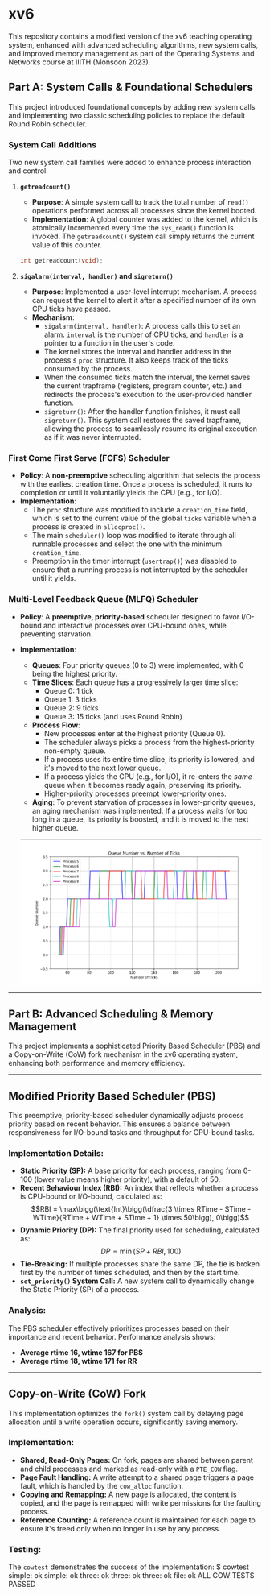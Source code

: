 # xv6

This repository contains a modified version of the xv6 teaching operating system, enhanced with advanced scheduling algorithms, new system calls, and improved memory management as part of the Operating Systems and Networks course at IIITH (Monsoon 2023).


## Part A: System Calls & Foundational Schedulers

This project introduced foundational concepts by adding new system calls and implementing two classic scheduling policies to replace the default Round Robin scheduler.

### System Call Additions

Two new system call families were added to enhance process interaction and control.

1.  **`getreadcount()`**
    * **Purpose**: A simple system call to track the total number of `read()` operations performed across all processes since the kernel booted.
    * **Implementation**: A global counter was added to the kernel, which is atomically incremented every time the `sys_read()` function is invoked. The `getreadcount()` system call simply returns the current value of this counter.
    ```c
    int getreadcount(void);
    ```

2.  **`sigalarm(interval, handler)` and `sigreturn()`**
    * **Purpose**: Implemented a user-level interrupt mechanism. A process can request the kernel to alert it after a specified number of its own CPU ticks have passed.
    * **Mechanism**:
        * `sigalarm(interval, handler)`: A process calls this to set an alarm. `interval` is the number of CPU ticks, and `handler` is a pointer to a function in the user's code.
        * The kernel stores the interval and handler address in the process's `proc` structure. It also keeps track of the ticks consumed by the process.
        * When the consumed ticks match the interval, the kernel saves the current trapframe (registers, program counter, etc.) and redirects the process's execution to the user-provided handler function.
        * `sigreturn()`: After the handler function finishes, it must call `sigreturn()`. This system call restores the saved trapframe, allowing the process to seamlessly resume its original execution as if it was never interrupted.

### First Come First Serve (FCFS) Scheduler

* **Policy**: A **non-preemptive** scheduling algorithm that selects the process with the earliest creation time. Once a process is scheduled, it runs to completion or until it voluntarily yields the CPU (e.g., for I/O).
* **Implementation**:
    * The `proc` structure was modified to include a `creation_time` field, which is set to the current value of the global `ticks` variable when a process is created in `allocproc()`.
    * The main `scheduler()` loop was modified to iterate through all runnable processes and select the one with the minimum `creation_time`.
    * Preemption in the timer interrupt (`usertrap()`) was disabled to ensure that a running process is not interrupted by the scheduler until it yields.

### Multi-Level Feedback Queue (MLFQ) Scheduler

* **Policy**: A **preemptive, priority-based** scheduler designed to favor I/O-bound and interactive processes over CPU-bound ones, while preventing starvation.
* **Implementation**:
    * **Queues**: Four priority queues (0 to 3) were implemented, with 0 being the highest priority.
    * **Time Slices**: Each queue has a progressively larger time slice:
        * Queue 0: 1 tick
        * Queue 1: 3 ticks
        * Queue 2: 9 ticks
        * Queue 3: 15 ticks (and uses Round Robin)
    * **Process Flow**:
        * New processes enter at the highest priority (Queue 0).
        * The scheduler always picks a process from the highest-priority non-empty queue.
        * If a process uses its entire time slice, its priority is lowered, and it's moved to the next lower queue.
        * If a process yields the CPU (e.g., for I/O), it re-enters the *same* queue when it becomes ready again, preserving its priority.
        * Higher-priority processes preempt lower-priority ones.
    * **Aging**: To prevent starvation of processes in lower-priority queues, an aging mechanism was implemented. If a process waits for too long in a queue, its priority is boosted, and it is moved to the next higher queue.

    ![MLFQ Visualization](./PartA/initial-xv6/src/mlfqgraph.png)

---

## Part B: Advanced Scheduling & Memory Management
This project implements a sophisticated Priority Based Scheduler (PBS) and a Copy-on-Write (CoW) fork mechanism in the xv6 operating system, enhancing both performance and memory efficiency.

---
## Modified Priority Based Scheduler (PBS)

This preemptive, priority-based scheduler dynamically adjusts process priority based on recent behavior. This ensures a balance between responsiveness for I/O-bound tasks and throughput for CPU-bound tasks.

### Implementation Details:
* **Static Priority (SP):** A base priority for each process, ranging from 0-100 (lower value means higher priority), with a default of 50.
* **Recent Behaviour Index (RBI):** An index that reflects whether a process is CPU-bound or I/O-bound, calculated as:
    $$RBI = \max\bigg(\text{Int}\bigg(\dfrac{3 \times RTime - STime - WTime}{RTime + WTime + STime + 1} \times 50\bigg), 0\bigg)$$
* **Dynamic Priority (DP):** The final priority used for scheduling, calculated as:
    $$DP = \min(SP + RBI, 100)$$
* **Tie-Breaking:** If multiple processes share the same DP, the tie is broken first by the number of times scheduled, and then by the start time.
* **`set_priority()` System Call:** A new system call to dynamically change the Static Priority (SP) of a process.

### Analysis:
The PBS scheduler effectively prioritizes processes based on their importance and recent behavior. Performance analysis shows:
* **Average rtime 16, wtime 167 for PBS**
* **Average rtime 18, wtime 171 for RR**

---
## Copy-on-Write (CoW) Fork

This implementation optimizes the `fork()` system call by delaying page allocation until a write operation occurs, significantly saving memory.

### Implementation:
* **Shared, Read-Only Pages:** On fork, pages are shared between parent and child processes and marked as read-only with a `PTE_COW` flag.
* **Page Fault Handling:** A write attempt to a shared page triggers a page fault, which is handled by the `cow_alloc` function.
* **Copying and Remapping:** A new page is allocated, the content is copied, and the page is remapped with write permissions for the faulting process.
* **Reference Counting:** A reference count is maintained for each page to ensure it's freed only when no longer in use by any process.

### Testing:
The `cowtest` demonstrates the success of the implementation:
$ cowtest
simple: ok
simple: ok
three: ok
three: ok
three: ok
file: ok
ALL COW TESTS PASSED
